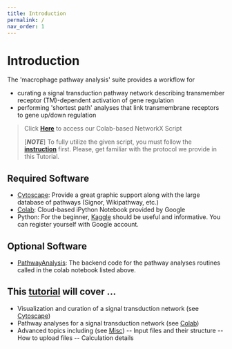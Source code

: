 ```yaml
---
title: Introduction
permalink: /
nav_order: 1
---
```


# Introduction
The 'macrophage pathway analysis' suite provides a workflow for 
- curating a signal transduction pathway network describing transmember receptor (TM)-dependent activation of gene regulation
- performing 'shortest path' analyses that link transmembrane receptors to gene up/down regulation

> Click [**Here**](https://colab.research.google.com/drive/15MN-TPf8YxHK6o4suh9fW5QAwyQ7_JNq?usp=sharing) to access our Colab-based NetworkX Script
>
> [***NOTE***] To fully utilize the given script, you must follow the [**instruction**](/pages/user_guides/InPython/tutorial_1/tutorial_1.md) first. Please, get familiar with the protocol we provide in this Tutorial.  

## Required Software
- [Cytoscape](https://cytoscape.org/): Provide a great graphic support along with the large database of pathways (Signor, Wikipathway, etc.) 
- [Colab](https://colab.research.google.com/notebooks/intro.ipynb): Cloud-based iPython Notebook provided by Google
- Python: For the beginner, [Kaggle](https://www.kaggle.com/) should be useful and informative. You can register yourself with Google account.

## Optional Software
- [PathwayAnalysis](https://bitbucket.org/pkhlab/pathwayanalysis/src/master/): The backend code for the pathway analyses routines called in the colab notebook listed above.  

## This [tutorial](./pages/user_guides/user_guides.html) will cover ... 
- Visualization and curation of a signal transduction network (see [Cytoscape](/pages/user_guides/InCytoscape/cyto.md))
- Pathway analyses for a signal transduction network (see [Colab](/pages/user_guides/InPython/python.html))
- Advanced topics including (see [Misc](/pages/user_guides/etc/etc.html)) 
-- Input files and their structure 
-- How to upload files
-- Calculation details
